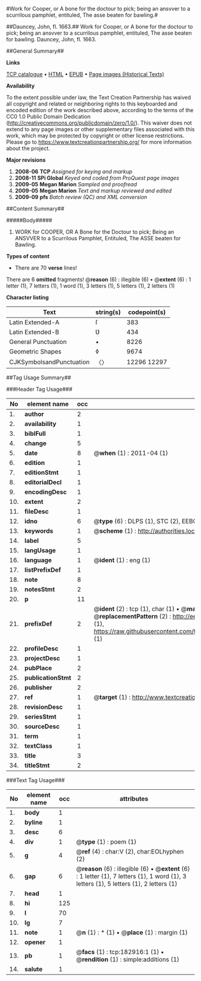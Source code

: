 #Work for Cooper, or A bone for the doctour to pick; being an ansvver to a scurrilous pamphlet, entituled, The asse beaten for bawling.#

##Dauncey, John, fl. 1663.##
Work for Cooper, or A bone for the doctour to pick; being an ansvver to a scurrilous pamphlet, entituled, The asse beaten for bawling.
Dauncey, John, fl. 1663.

##General Summary##

**Links**

[TCP catalogue](http://www.ota.ox.ac.uk/tcp/)  • 
[HTML](http://tei.it.ox.ac.uk/tcp/Texts-HTML/free/B02/B02861.html)  • 
[EPUB](http://tei.it.ox.ac.uk/tcp/Texts-EPUB/free/B02/B02861.epub) • 
[Page images (Historical Texts)](https://historicaltexts.jisc.ac.uk/eebo-99885062e)

**Availability**

To the extent possible under law, the Text Creation Partnership has waived all copyright and related or neighboring rights to this keyboarded and encoded edition of the work described above, according to the terms of the CC0 1.0 Public Domain Dedication (http://creativecommons.org/publicdomain/zero/1.0/). This waiver does not extend to any page images or other supplementary files associated with this work, which may be protected by copyright or other license restrictions. Please go to https://www.textcreationpartnership.org/ for more information about the project.

**Major revisions**

1. __2008-06__ __TCP__ *Assigned for keying and markup*
1. __2008-11__ __SPi Global__ *Keyed and coded from ProQuest page images*
1. __2009-05__ __Megan Marion__ *Sampled and proofread*
1. __2009-05__ __Megan Marion__ *Text and markup reviewed and edited*
1. __2009-09__ __pfs__ *Batch review (QC) and XML conversion*

##Content Summary##

#####Body#####

1. WORK for COOPER, OR A Bone for the Doctour to pick; Being an ANSVVER to a Scurrilous Pamphlet, Entituled, The ASSE beaten for Bawling.

**Types of content**

  * There are 70 **verse** lines!

There are 6 **omitted** fragments! 
 @__reason__ (6) : illegible (6)  •  @__extent__ (6) : 1 letter (1), 7 letters (1), 1 word (1), 3 letters (1), 5 letters (1), 2 letters (1)

**Character listing**


|Text|string(s)|codepoint(s)|
|---|---|---|
|Latin Extended-A|ſ|383|
|Latin Extended-B|Ʋ|434|
|General Punctuation|•|8226|
|Geometric Shapes|◊|9674|
|CJKSymbolsandPunctuation|〈〉|12296 12297|

##Tag Usage Summary##

###Header Tag Usage###

|No|element name|occ|attributes|
|---|---|---|---|
|1.|__author__|2||
|2.|__availability__|1||
|3.|__biblFull__|1||
|4.|__change__|5||
|5.|__date__|8| @__when__ (1) : 2011-04 (1)|
|6.|__edition__|1||
|7.|__editionStmt__|1||
|8.|__editorialDecl__|1||
|9.|__encodingDesc__|1||
|10.|__extent__|2||
|11.|__fileDesc__|1||
|12.|__idno__|6| @__type__ (6) : DLPS (1), STC (2), EEBO-CITATION (1), PROQUEST (1), VID (1)|
|13.|__keywords__|1| @__scheme__ (1) : http://authorities.loc.gov/ (1)|
|14.|__label__|5||
|15.|__langUsage__|1||
|16.|__language__|1| @__ident__ (1) : eng (1)|
|17.|__listPrefixDef__|1||
|18.|__note__|8||
|19.|__notesStmt__|2||
|20.|__p__|11||
|21.|__prefixDef__|2| @__ident__ (2) : tcp (1), char (1)  •  @__matchPattern__ (2) : ([0-9\-]+):([0-9IVX]+) (1), (.+) (1)  •  @__replacementPattern__ (2) : http://eebo.chadwyck.com/downloadtiff?vid=$1&page=$2 (1), https://raw.githubusercontent.com/textcreationpartnership/Texts/master/tcpchars.xml#$1 (1)|
|22.|__profileDesc__|1||
|23.|__projectDesc__|1||
|24.|__pubPlace__|2||
|25.|__publicationStmt__|2||
|26.|__publisher__|2||
|27.|__ref__|1| @__target__ (1) : http://www.textcreationpartnership.org/docs/. (1)|
|28.|__revisionDesc__|1||
|29.|__seriesStmt__|1||
|30.|__sourceDesc__|1||
|31.|__term__|1||
|32.|__textClass__|1||
|33.|__title__|3||
|34.|__titleStmt__|2||


###Text Tag Usage###

|No|element name|occ|attributes|
|---|---|---|---|
|1.|__body__|1||
|2.|__byline__|1||
|3.|__desc__|6||
|4.|__div__|1| @__type__ (1) : poem (1)|
|5.|__g__|4| @__ref__ (4) : char:V (2), char:EOLhyphen (2)|
|6.|__gap__|6| @__reason__ (6) : illegible (6)  •  @__extent__ (6) : 1 letter (1), 7 letters (1), 1 word (1), 3 letters (1), 5 letters (1), 2 letters (1)|
|7.|__head__|1||
|8.|__hi__|125||
|9.|__l__|70||
|10.|__lg__|7||
|11.|__note__|1| @__n__ (1) : * (1)  •  @__place__ (1) : margin (1)|
|12.|__opener__|1||
|13.|__pb__|1| @__facs__ (1) : tcp:182916:1 (1)  •  @__rendition__ (1) : simple:additions (1)|
|14.|__salute__|1||
